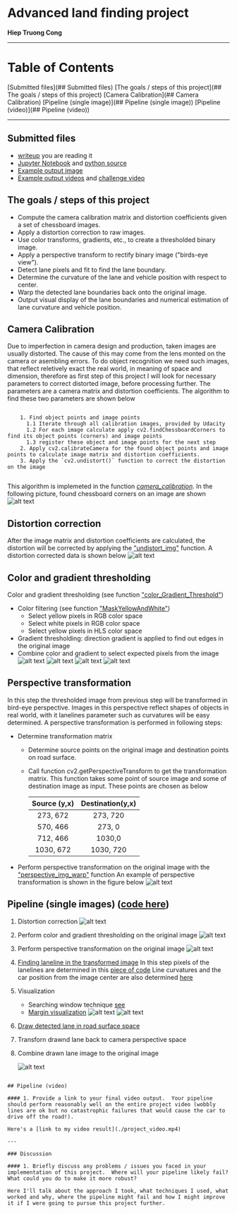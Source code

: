 # Advanced land finding project

**Hiep Truong Cong**

[//]: # (Image References)
[image1]: ./output_images/Chessboard_corner.png "Chessboard corners"
[image2]: ./output_images/Distortion_Correction.jpg "Distortion Correction"
[image3]: ./output_images/WhiteAndYellowMasking.jpg "White and yellow masking"
[image4]: ./output_images/binary_thresholding.jpg "Binary thresholding"
[image5]: ./output_images/Direction_Gradient_Thresholding.jpg "Direction gradient"
[image6]: ./output_images/Combined_Thresholding.jpg "Combined thresholding"
[image7]: ./output_images/Perspective_Transformation.jpg "Perspective transformation"
[image8]: ./output_images/PL_Img_Distortion_Correction.jpg "Distortion Correction in pipeline"
[image9]: ./output_images/PL_Thresholding.jpg "Thresholding in pipeline"
[image10]: ./output_images/PL_Perspective_Transform.jpg "Perspective transformation in pipeline"
[image11]: ./output_images/PL_searching_window.jpg "Searching window technique"
[image12]: ./output_images/PL_Margin_Visualization.jpg "Margin visualization"
[image13]: ./output_images/PL_final_image.jpg "Final image"
[image7]: ./output_images/
[image7]: ./output_images/

[video1]: ./project_video.mp4 "Video"

---
Table of Contents
=================
[Submitted files](## Submitted files)
[The goals / steps of this project](## The goals / steps of this project)
[Camera Calibration](## Camera Calibration)
[Pipeline (single image)](## Pipeline (single image))
[Pipeline (video)](## Pipeline (video))

---

## Submitted files

  * [writeup](https://github.com/truongconghiep/CarND-Advanced-Lane-Lines/blob/master/CarND-Advanced-Lane-Lines-writeup.md) you are reading it
  * [Jupyter Notebook](https://github.com/truongconghiep/CarND-Advanced-Lane-Lines/blob/master/CarND-Advanced-Lane-Lines.ipynb) and [python source](https://github.com/truongconghiep/CarND-Advanced-Lane-Lines/blob/master/CarND_Advanced_Lane_Lines.py)
  * [Example output image]()
  * [Example output videos](https://www.youtube.com/watch?v=BPpeH9Xzc-0) and [challenge video](https://www.youtube.com/watch?v=kJhs2Iq-Q6o)
  
## The goals / steps of this project

* Compute the camera calibration matrix and distortion coefficients given a set of chessboard images.
* Apply a distortion correction to raw images.
* Use color transforms, gradients, etc., to create a thresholded binary image.
* Apply a perspective transform to rectify binary image ("birds-eye view").
* Detect lane pixels and fit to find the lane boundary.
* Determine the curvature of the lane and vehicle position with respect to center.
* Warp the detected lane boundaries back onto the original image.
* Output visual display of the lane boundaries and numerical estimation of lane curvature and vehicle position.

## Camera Calibration

Due to imperfection in camera design and production, taken images are usually distorted. The cause of this may come from the lens monted on the camera or asembling errors. To do object recognition we need such images, that reflect reletively exact the real world, in meaning of space and dimension, therefore as first step of this project I will look for necessary parameters to correct distorted image, before processing further. The parameters are a camera matrix and distortion coefficients. The algorithm to find these two parameters are shown below

<pre><code>
    1. Find object points and image points 
      1.1 Iterate through all calibration images, provided by Udacity
      1.2 For each image calculate apply cv2.findChessboardCorners to find its object points (corners) and image points
      1.3 register these object and image points for the next step
    2. Apply cv2.calibrateCamera for the found object points and image points to calculate image matrix and distortion coefficients.
    3. Apply the `cv2.undistort()` function to correct the distortion on the image
 </code></pre>

This algorithm is implemeted in the function [*camera_calibration*](https://github.com/truongconghiep/CarND-Advanced-Lane-Lines/blob/master/CarND_Advanced_Lane_Lines.py#L58). In the following picture, found chessboard corners on an image are shown
![alt text][image1]

## Distortion correction
After the image matrix and distortion coefficients are calculated, the distortion will be corrected by applying the ["undistort_img"](https://github.com/truongconghiep/CarND-Advanced-Lane-Lines/blob/master/CarND_Advanced_Lane_Lines.py#L76) function. A distortion corrected data is shown below
![alt text][image2]

## Color and gradient thresholding

Color and gradient thresholding (see function ["color_Gradient_Threshold"](https://github.com/truongconghiep/CarND-Advanced-Lane-Lines/blob/master/CarND_Advanced_Lane_Lines.py#L146))
  * Color filtering (see function ["MaskYellowAndWhite"](https://github.com/truongconghiep/CarND-Advanced-Lane-Lines/blob/master/CarND_Advanced_Lane_Lines.py#L112))
     + Select yellow pixels in RGB color space
     + Select white pixels in RGB color space
     + Select yellow pixels in HLS color space
  * Gradient thresholding: direction gradient is applied to find out edges in the original image
  * Combine color and gradient to select expected pixels from the image
      ![alt text][image3]
      ![alt text][image4]
      ![alt text][image5]
      ![alt text][image6]

## Perspective transformation
In this step the thresholded image from previous step will be transformed in bird-eye perspective. Images in this perspective reflect  shapes of objects in real world, with it lanelines parameter such as curvatures will be easy determined. A perspective transformation is performed in following steps:
   * Determine transformation matrix
      + Determine source points on the original image and destination points on road surface.
      + Call function cv2.getPerspectiveTransform to get the transformation matrix. This function takes some point of source image and some of destination image as input. These points are chosen as below

           | Source (y,x)  | Destination(y,x)|
           |:-------------:|:---------------:|
           | 273, 672      | 273, 720        |
           | 570, 466      | 273, 0          |
           | 712, 466      | 1030,0          |
           | 1030, 672     | 1030, 720       |
           
   * Perform perspective transformation on the original image with the ["perspective_img_warp"](https://github.com/truongconghiep/CarND-Advanced-Lane-Lines/blob/master/CarND_Advanced_Lane_Lines.py#L79) function 
An example of perspective transformation is shown in the figure below
![alt text][image7]

## Pipeline (single images) ([code here](https://github.com/truongconghiep/CarND-Advanced-Lane-Lines/blob/master/CarND_Advanced_Lane_Lines.py#L463))

   1. Distortion correction
      ![alt text][image8]
   2. Perform color and gradient thresholding on the original image
      ![alt text][image9]
   3. Perform perspective transformation on the original image
      ![alt text][image10]
   4. [Finding laneline in the transformed image](https://github.com/truongconghiep/CarND-Advanced-Lane-Lines/blob/master/CarND_Advanced_Lane_Lines.py#L197)
      In this step pixels of the lanelines are determined in this [piece of code](https://github.com/truongconghiep/CarND-Advanced-Lane-Lines/blob/master/CarND_Advanced_Lane_Lines.py#L234-#L26)
      Line curvatures and the car position from the image center are also determined [here](https://github.com/truongconghiep/CarND-Advanced-Lane-Lines/blob/master/CarND_Advanced_Lane_Lines.py#L282)
   5. Visualization 
      + Searching window technique [see](https://github.com/truongconghiep/CarND-Advanced-Lane-Lines/blob/master/CarND_Advanced_Lane_Lines.py#L331)
      + [Margin visualization](https://github.com/truongconghiep/CarND-Advanced-Lane-Lines/blob/master/CarND_Advanced_Lane_Lines.py#L353)
         ![alt text][image11]
         ![alt text][image12]
   6. [Draw detected lane in road surface space](https://github.com/truongconghiep/CarND-Advanced-Lane-Lines/blob/master/CarND_Advanced_Lane_Lines.py#L392)
   7. Transforn drawnd lane back to camera perspective space
   8. Combine drawn lane image to the original image
   
      ![alt text][image13]

```

## Pipeline (video)

#### 1. Provide a link to your final video output.  Your pipeline should perform reasonably well on the entire project video (wobbly lines are ok but no catastrophic failures that would cause the car to drive off the road!).

Here's a [link to my video result](./project_video.mp4)

---

### Discussion

#### 1. Briefly discuss any problems / issues you faced in your implementation of this project.  Where will your pipeline likely fail?  What could you do to make it more robust?

Here I'll talk about the approach I took, what techniques I used, what worked and why, where the pipeline might fail and how I might improve it if I were going to pursue this project further.  

